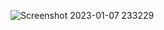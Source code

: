 
![Screenshot 2023-01-07 233229](https://user-images.githubusercontent.com/105633302/211170809-e9a51fc4-8760-4235-a2eb-ceea67de4c45.png)
